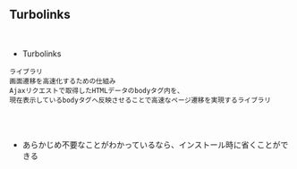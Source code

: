 ## Turbolinks  
<br>

- Turbolinks  
```
ライブラリ
画面遷移を高速化するための仕組み
Ajaxリクエストで取得したHTMLデータのbodyタグ内を、
現在表示しているbodyタグへ反映させることで高速なページ遷移を実現するライブラリ

```
<br>
<br>

- あらかじめ不要なことがわかっているなら、インストール時に省くことができる  